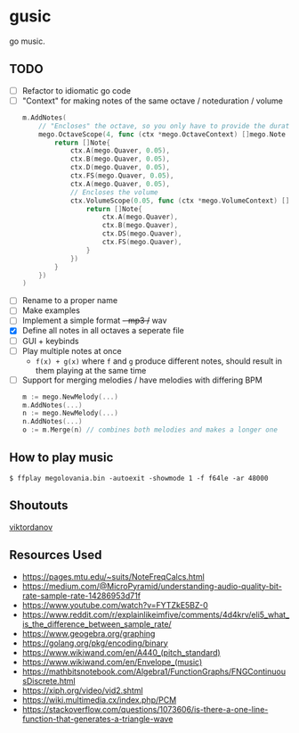 # gusic

go music.

## TODO

- [ ] Refactor to idiomatic go code
- [ ] "Context" for making notes of the same  octave / noteduration / volume
    ```go
    m.AddNotes(
        // "Encloses" the octave, so you only have to provide the duration and volume
        mego.OctaveScope(4, func (ctx *mego.OctaveContext) []mego.Note {
            return []Note{
                ctx.A(mego.Quaver, 0.05),
                ctx.B(mego.Quaver, 0.05),
                ctx.D(mego.Quaver, 0.05),
                ctx.FS(mego.Quaver, 0.05),
                ctx.A(mego.Quaver, 0.05),
                // Encloses the volume
                ctx.VolumeScope(0.05, func (ctx *mego.VolumeContext) []mego.Note {
                    return []Note{
                        ctx.A(mego.Quaver),
                        ctx.B(mego.Quaver),
                        ctx.DS(mego.Quaver),
                        ctx.FS(mego.Quaver),
                    }
                })
            }
        })
    )
    ```
- [ ] Rename to a proper name
- [ ] Make examples
- [ ] Implement a simple format ~~- mp3 /~~ wav
- [x] Define all notes in all octaves a seperate file
- [ ] GUI + keybinds
- [ ] Play multiple notes at once
    - `f(x) + g(x)` where `f` and `g` produce different notes, should result in them playing at the same time
- [ ] Support for merging melodies / have melodies with differing BPM
    ```go
    m := mego.NewMelody(...)
    m.AddNotes(...)
    n := mego.NewMelody(...)
    n.AddNotes(...)
    o := m.Merge(n) // combines both melodies and makes a longer one
    ```

## How to play music

```console
$ ffplay megolovania.bin -autoexit -showmode 1 -f f64le -ar 48000
```

## Shoutouts

[viktordanov](https://github.com/viktordanov)

## Resources Used

- https://pages.mtu.edu/~suits/NoteFreqCalcs.html
- https://medium.com/@MicroPyramid/understanding-audio-quality-bit-rate-sample-rate-14286953d71f
- https://www.youtube.com/watch?v=FYTZkE5BZ-0
- https://www.reddit.com/r/explainlikeimfive/comments/4d4krv/eli5_what_is_the_difference_between_sample_rate/
- https://www.geogebra.org/graphing
- https://golang.org/pkg/encoding/binary
- https://www.wikiwand.com/en/A440_(pitch_standard)
- https://www.wikiwand.com/en/Envelope_(music)
- https://mathbitsnotebook.com/Algebra1/FunctionGraphs/FNGContinuousDiscrete.html
- https://xiph.org/video/vid2.shtml
- https://wiki.multimedia.cx/index.php/PCM
- https://stackoverflow.com/questions/1073606/is-there-a-one-line-function-that-generates-a-triangle-wave
